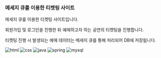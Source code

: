 ### 메세지 큐를 이용한 티켓팅 사이트

메세지 큐를 이용한 티켓팅 사이트입니다.

회원가입 및 로그인을 진행한 뒤 예매하고자 하는 공연의 티켓팅을 진행합니다.

티켓팅 진행 시 발생되는 예매 데이터는 메세지 큐를 통해 처리되어 DB에 저장됩니다.


![html](https://img.shields.io/badge/HTML-239120?style=for-the-badge&logo=html5&logoColor=white)
![css](https://img.shields.io/badge/CSS-239120?&style=for-the-badge&logo=css3&logoColor=white)
![java](https://img.shields.io/badge/Java-ED8B00?style=for-the-badge&logo=openjdk&logoColor=white)
![spring](https://img.shields.io/badge/Spring-6DB33F?style=for-the-badge&logo=spring&logoColor=white)
![mysql](https://img.shields.io/badge/MySQL-00000F?style=for-the-badge&logo=mysql&logoColor=white)
